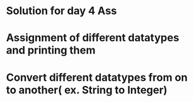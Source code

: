 # Solution for day 4 Ass

# Assignment of different datatypes and printing them

# Convert different datatypes from on to another( ex. String to Integer)